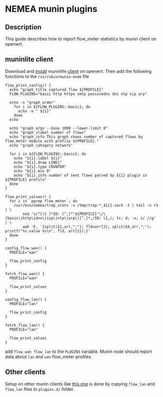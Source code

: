# NEMEA munin plugins

## Description

This guide describes how to report flow_meter statistics by munin client on openwrt.

## muninlite client

Download and [install](https://trent.utfs.org/wiki/OpenWRT#muninlite) muninlite [client](https://sourceforge.net/projects/muninlite/) on openwrt. Then add the following functions to the `/usr/sbin/munin-node` file

```
flow_print_config() {
  echo "graph_title captured flow ${PROFILE}"
  FLOW_PLUGINS="basic http https smtp passivedns dns ntp sip arp"

  echo -n "graph_order"
    for i in ${FLOW_PLUGINS:-basic}; do
      echo -n " ${i}"
    done
  echo

  echo "graph_args --base 1000 --lower-limit 0"
  echo "graph_vlabel number of flows"
  echo "graph_info This graph shows number of captured flows by flow_meter module with profile ${PROFILE}."
  echo "graph_category network"

  for i in ${FLOW_PLUGINS:-basic}; do
    echo "${i}.label ${i}"
    echo "${i}.draw LINE1"
    echo "${i}.type COUNTER"
    echo "${i}.min 0"
    echo "${i}.info number of sent flows parsed by ${i} plugin in ${PROFILE} profile"
  done
}

flow_print_values() {
  for i in `pgrep flow_meter`; do
    /usr/bin/nemea/trap_stats -s /tmp/trap-*_${i}.sock -1 | tail -n +3 | \
        sed 's/^[\t ]*ID: [^,]*'${PROFILE}'\/\(basic\|http\|dns\|sip\|ntp\|arp\)[^,]*,/ID: \1,/; tx; d; :x; s/ //g' | \
        awk -F, '{split($1,arr,":"); fld=arr[2]; split($4,arr,":"); printf("%s.value %s\n", fld, arr[2]);}'
  done
}

config_flow_wan() {
  PROFILE="wan"
  
  flow_print_config
}

fetch_flow_wan() {
  PROFILE="wan"

  flow_print_values
}

config_flow_lan() {
  PROFILE="lan"

  flow_print_config
}

fetch_flow_lan() {
  PROFILE="lan"

  flow_print_values
}
```

add `flow_wan flow_lan` to the `PLUGINS` variable. Munin node should report data about `lan` and `wan` flow_meter profiles.

## Other clients

Setup on other munin clients like [this one](https://github.com/Maffsie/openwrt-munin-node) is done by copying `flow_lan` and `flow_lan` files to `plugins.d/` folder. 

